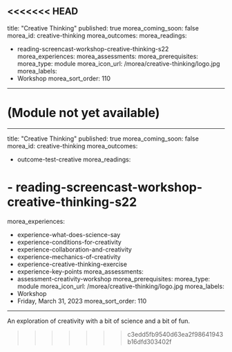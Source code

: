 <<<<<<< HEAD
---
title: "Creative Thinking"
published: true
morea_coming_soon: false
morea_id: creative-thinking
morea_outcomes:
morea_readings:
  - reading-screencast-workshop-creative-thinking-s22
morea_experiences:
morea_assessments:
morea_prerequisites:
morea_type: module
morea_icon_url: /morea/creative-thinking/logo.jpg
morea_labels:
- Workshop
morea_sort_order: 110
---

(Module not yet available)
=======
---
title: "Creative Thinking"
published: true
morea_coming_soon: false
morea_id: creative-thinking
morea_outcomes:
  - outcome-test-creative
morea_readings:
  # - reading-screencast-workshop-creative-thinking-s22
morea_experiences:
  - experience-what-does-science-say
  - experience-conditions-for-creativity
  - experience-collaboration-and-creativity
  - experience-mechanics-of-creativity
  - experience-creative-thinking-exercise
  - experience-key-points
morea_assessments:
  - assessment-creativity-workshop
morea_prerequisites:
morea_type: module
morea_icon_url: /morea/creative-thinking/logo.jpg
morea_labels:
- Workshop
- Friday, March 31, 2023
morea_sort_order: 110
---

An exploration of creativity with a bit of science and a bit of fun.
>>>>>>> c3edd5fb9540d63ea2f98641943b16dfd303402f

